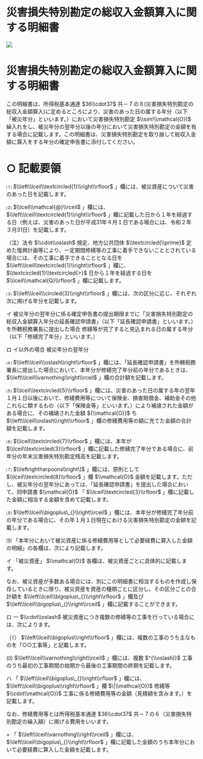 # 災害損失特別勘定の総収入金額算入に関する明細書

![](https://www.nta.go.jp/tmp/3ab4b9d4-6337-4c27-bbee-d11fdc713831/images/ce6e11a909f2fb878605d2b36cd009e5d3aba8c26260e129e8356cd956f24341.jpg)

# 災害損失特別勘定の総収入金額算入に関する明細書

この明細書は、所得税基本通達 $36\\cdot37$ 共－７の８(災害損失特別勘定の総収入金額算入)に定めるところにより、災害のあった日の属する年分（以下「被災年分」といいます。）において災害損失特別勘定 $\\sim!\\mathcal{O})$ 繰入れをし、被災年分の翌年分以後の年分において災害損失特別勘定の金額を有する場合に記載します。この明細書は、災害損失特別勘定を取り崩して総収入金額に算入をする年分の確定申告書に添付してください。

# ○ 記載要領

⑴ $\\left\\lceil\\textcircled{1}\\right\\rfloor$ 」欄には、被災資産について災害のあった日を記載します。

⑵ $\\lceil\\mathcal{@}\\rceil$ 」欄には、 $\\left\\lceil\\textcircled{1}\\right\\rfloor$ 」欄に記載した日から１年を経過する日（例えば、災害のあった日が平成31年４月１日である場合には、令和２年３月31日）を記載します。

（注）法令 $\\cdot\\oslash$ 規定、地方公共団体 $\\textcircled{\\prime}$ 定めた復興計画等により、一定期間修繕等の工事に着手できないこととされている場合には、その工事に着手できることとなる日を $\\left\\lceil\\textcircled{1}\\right\\rfloor$ 」欄に、 $\\textcircled{1}\\textcircled{>}$ 日から１年を経過する日を $\\lceil\\mathcal{Q}\\rfloor$ 」欄に記載します。

⑶ $\\left\\lceil\\circled{3}\\right\\rfloor$ 」欄には、次の区分に応じ、それぞれ次に掲げる年分を記載します。

イ 被災年分の翌年分に係る確定申告書の提出期限までに「災害損失特別勘定の総収入金額算入年分の延長確認申請書」（以下「延長確認申請書」といいます。）を所轄税務署長に提出した場合 修繕等が完了すると見込まれる日の属する年分（以下「修繕完了年分」といいます。）

ロ イ以外の場合 被災年分の翌年分

⑷ $\\left\\lceil\\oslash\\right\\rfloor$ 」欄には、「延長確認申請書」を所轄税務署長に提出した場合において、本年分が修繕完了年分前の年分であるときは、 $\\left\\lceil\\varnothing\\right\\rceil$ 」欄の合計額を記載します。

⑸ $\\lceil\\textcircled{5}\\rfloor$ 」欄には、災害のあった日の属する年の翌年１月１日以後において、修繕費用等について保険金、損害賠償金、補助金その他これらに類するもの（以下「保険金等」といいます。）により補塡された金額がある場合に、その補塡された金額 ${\\mathcal{O}}$ ち $\\left\\lceil\\oslash\\right\\rfloor$ 」欄の修繕費用等の額に充てた金額の合計額を記載します。

⑹ $\\lceil\\textcircled{7}\\rfloor$ 」欄には、本年が $\\lceil\\textcircled{3}\\rfloor$ 」欄に記載した修繕完了年分である場合に、前年分の年末災害損失特別勘定残高を記載します。

⑺ $\\leftrightharpoons\\right\]$ 」欄には、原則として $\\lceil\\textcircled{8}\\rfloor$ 」欄 $\\mathcal{O}$ 金額を記載します。ただし、被災年分の翌年分にあっては、「延長確認申請書」を提出した場合において、同申請書 $\\mathcal{O}$ 「 $\\lceil\\textcircled{3}\\rfloor$ 」欄に記載した金額に相当する金額を含めて記載します。

⑻ $\\left\\lceil\\bigoplus\_{}\\right\\rceil$ 」欄には、本年分が修繕完了年分前の年分である場合に、その年１月１日現在における災害損失特別勘定の金額を記載します。

⑼ 「本年分において被災資産に係る修繕費用等として必要経費に算入した金額の明細」の各欄は、次により記載します。

イ 「被災資産」 $\\mathcal{O}$ 各欄は、被災資産ごとに具体的に記載します。

なお、被災資産が多数ある場合には、別にこの明細書に相当するものを作成し保存しているときに限り、被災資産を資産の種類ごとに区分し、その区分ごとの合計額を $\\left\\lceil\\bigoplus\_{}\\right\\rfloor$ 」欄及び $\\left\\lceil\\bigoplus\_{}\\right\\rceil$ 」欄に記載することができます。

ロ 一 $\\cdot\\oslash$ 被災資産につき複数の修繕等の工事を行っている場合には、次によります。

（ｲ） $\\left\\lceil\\bigoplus\\right\\rfloor$ 」欄には、複数の工事のうち主なものを「○○工事等」と記載します。

(ﾛ) $\\left\\lceil\\varnothing\\right\\rceil$ 」欄には、複数 $^{\\oslash)}$ 工事のうち最初の工事期間の始期から最後の工事期間の終期を記載します。

ハ 「 $\\left\\lceil\\bigoplus\_{}\\right\\rfloor$ 」欄には、 $\\left\\lceil\\bigoplus\\right\\rfloor$ 」欄 $\|\\mathcal{O})$ 修繕等 $\\cdot\\mathcal{O})$ 工事に係る修繕費用等の金額（見積額を含みます。）を記載します。

なお、修繕費用等とは所得税基本通達 $36\\cdot37$ 共－７の６（災害損失特別勘定の繰入額）に掲げる費用をいいます。

$=$ 「 $\\left\\lceil\\varnothing\\right\\rceil$ 」欄には、 $\\left\\lceil\\bigoplus\_{}\\right\\rfloor$ 」欄に記載した金額のうち本年分において必要経費に算入した金額を記載します。